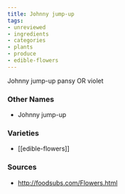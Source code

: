 ```yaml
---
title: Johnny jump-up
tags:
- unreviewed
- ingredients
- categories
- plants
- produce
- edible-flowers
---
```

Johnny jump-up pansy OR violet

### Other Names

* Johnny jump-up

### Varieties

* [[edible-flowers]]

### Sources
* http://foodsubs.com/Flowers.html
